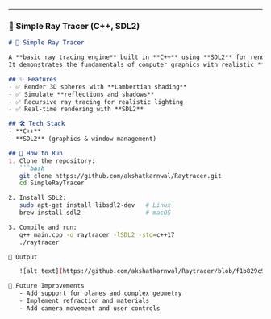 
---

### 🌌 Simple Ray Tracer (C++, SDL2)

```markdown
# 🌌 Simple Ray Tracer

A **basic ray tracing engine** built in **C++** using **SDL2** for rendering.  
It demonstrates the fundamentals of computer graphics with realistic **shading, shadows, and reflections**.

## ✨ Features
- ✅ Render 3D spheres with **Lambertian shading**  
- ✅ Simulate **reflections and shadows**  
- ✅ Recursive ray tracing for realistic lighting  
- ✅ Real-time rendering with **SDL2**  

## 🛠️ Tech Stack
- **C++**
- **SDL2** (graphics & window management)

## 🚀 How to Run
1. Clone the repository:
   ```bash
   git clone https://github.com/akshatkarnwal/Raytracer.git
   cd SimpleRayTracer

2. Install SDL2:
   sudo apt-get install libsdl2-dev   # Linux
   brew install sdl2                  # macOS

3. Compile and run:
   g++ main.cpp -o raytracer -lSDL2 -std=c++17
   ./raytracer

📸 Output

   ![alt text](https://github.com/akshatkarnwal/Raytracer/blob/f1b829c96c8236fc886d0925b9ef467b74dd8473/raytracer_ss.png)

📌 Future Improvements
   - Add support for planes and complex geometry
   - Implement refraction and materials
   - Add camera movement and user controls
